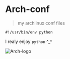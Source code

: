 Arch-conf
=========

> my archlinux conf files

    #!/usr/bin/env python

I realy enjoy `python` ^_^

![Arch-logo](http://cloud.github.com/downloads/Mo0OFier/Arch-conf/allogo.jpg)
